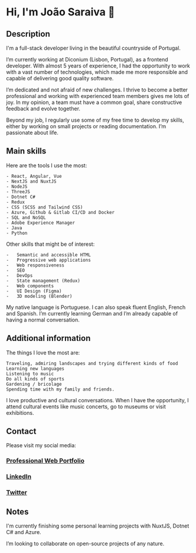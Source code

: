 # Hi, I'm João Saraiva 👋

##  Description

I'm a full-stack developer living in the beautiful countryside of Portugal.

I’m currently working at Diconium (Lisbon, Portugal), as a frontend developer.
With almost 5 years of experience, I had the opportunity to work with a vast number of technologies, which made me more responsible and capable of delivering good quality software.

I’m dedicated and not afraid of new challenges. I thrive to become a better professional and working with experienced team members gives me lots of joy. 
In my opinion, a team must have a common goal, share constructive feedback and evolve together.

Beyond my job, I regularly use some of my free time to develop my skills, either by working on small projects or reading documentation.
I’m passionate about life.

## Main skills

Here are the tools I use the most:
    
    - React, Angular, Vue
    - NextJS and NuxtJS
    - NodeJS
    - ThreeJS
    - Dotnet C#
    - Redux
    - CSS (SCSS and Tailwind CSS)
    - Azure, Github & Gitlab CI/CD and Docker
    - SQL and NoSQL
    - Adobe Experience Manager
    - Java 
    - Python

Other skills that might be of interest:

    -	Semantic and accessible HTML
    -	Progressive web applications
    -	Web responsiveness
    -	SEO
    -	DevOps
    -	State management (Redux)
    -	Web components
    -	UI Design (Figma)
    -	3D modeling (Blender)
    
My native language is Portuguese.
I can also speak fluent English, French and Spanish.
I’m currently learning German and I’m already capable of having a normal conversation.

## Additional information

The things I love the most are: 

    Traveling, admiring landscapes and trying different kinds of food
    Learning new languages
    Listening to music
    Do all kinds of sports
    Gardening / bricolage
    Spending time with my family and friends.

I love productive and cultural conversations. 
When I have the opportunity, I attend cultural events like music concerts, go to museums or visit exhibitions.

## Contact

Please visit my social media: 

### [Professional Web Portfolio](https://joao-saraiva-dev.netlify.app/)

### [LinkedIn](https://www.linkedin.com/in/jo%C3%A3o-saraiva-ab662b197/)
### [Twitter](https://x.com/JohnnySaraiva00)

## Notes

I'm currently finishing some personal learning projects with NuxtJS, Dotnet C# and Azure.

I’m looking to collaborate on open-source projects of any nature.
